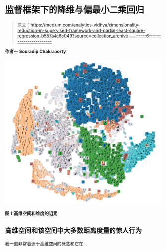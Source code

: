 # 监督框架下的降维与偏最小二乘回归

> 原文：<https://medium.com/analytics-vidhya/dimensionality-reduction-in-supervised-framework-and-partial-least-square-regression-b557a4c6c049?source=collection_archive---------6----------------------->

**作者— Souradip Chakraborty**

![](img/e50dd2f18e8bba96a84a06efb008e239.png)

**图 1:高维空间和维度的诅咒**

## **高维空间和该空间中大多数距离度量的惊人行为**

我一直非常着迷于高维空间的概念和它在…
